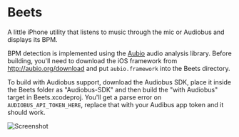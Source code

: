 Beets
=====

A little iPhone utility that listens to music through the mic or Audiobus and displays its BPM.

BPM detection is implemented using the [Aubio](http://aubio.org) audio analysis library. Before building, you'll need to download the iOS framework from http://aubio.org/download and put `aubio.framework` into the Beets directory.

To build with Audiobus support, download the Audiobus SDK, place it inside the Beets folder as "Audiobus-SDK" and then build the "with Audiobus" target in Beets.xcodeproj. You'll get a parse error on `AUDIOBUS_API_TOKEN_HERE`, replace that with your Audibus app token and it should work.



![Screenshot](http://d.asgeirsson.is/1hl3S.png)